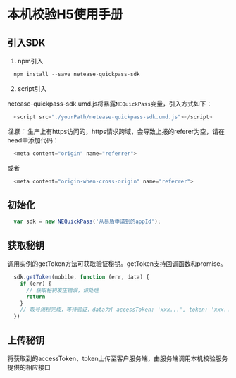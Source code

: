 # 本机校验H5使用手册

## 引入SDK
1. npm引入
```js
  npm install --save netease-quickpass-sdk
```

2. script引入

netease-quickpass-sdk.umd.js将暴露`NEQuickPass`变量，引入方式如下：
```js
  <script src="./yourPath/netease-quickpass-sdk.umd.js"></script>
```

*注意：* 生产上有https访问的，https请求跨域，会导致上报的referer为空，请在head中添加代码： 
```js
  <meta content="origin" name="referrer">
```
或者
```js
  <meta content="origin-when-cross-origin" name="referrer">
```

## 初始化

```js
  var sdk = new NEQuickPass('从易盾申请到的appId');
```

## 获取秘钥
调用实例的getToken方法可获取验证秘钥。getToken支持回调函数和promise。

```js
  sdk.getToken(mobile, function (err, data) {
    if (err) {
      // 获取秘钥发生错误，请处理
      return
    }
    // 取号流程完成，等待验证，data为{ accessToken: 'xxx...', token: 'xxx...' }
  })
```

## 上传秘钥
将获取到的accessToken、token上传至客户服务端，由服务端调用本机校验服务提供的相应接口